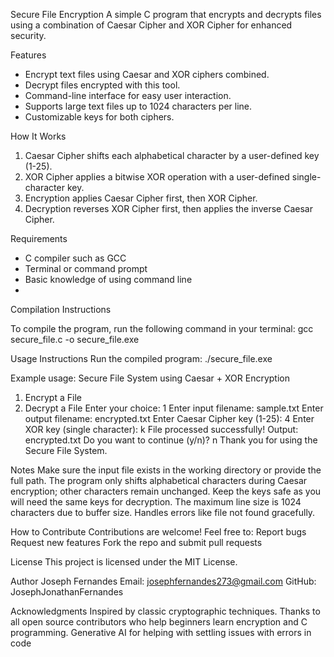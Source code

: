 Secure File Encryption
A simple C program that encrypts and decrypts files using a combination of Caesar Cipher and XOR Cipher for enhanced security.

 Features
- Encrypt text files using Caesar and XOR ciphers combined.
- Decrypt files encrypted with this tool.
- Command-line interface for easy user interaction.
- Supports large text files up to 1024 characters per line.
- Customizable keys for both ciphers.

 How It Works

1. Caesar Cipher shifts each alphabetical character by a user-defined key (1-25).
2. XOR Cipher applies a bitwise XOR operation with a user-defined single-character key.
3. Encryption applies Caesar Cipher first, then XOR Cipher.
4. Decryption reverses XOR Cipher first, then applies the inverse Caesar Cipher.

 Requirements

- C compiler such as GCC
- Terminal or command prompt
- Basic knowledge of using command line
- 
 Compilation Instructions

To compile the program, run the following command in your terminal:
gcc secure_file.c -o secure_file.exe

Usage Instructions
Run the compiled program:
./secure_file.exe

Example usage:
Secure File System using Caesar + XOR Encryption
1. Encrypt a File
2. Decrypt a File
Enter your choice: 1
Enter input filename: sample.txt
Enter output filename: encrypted.txt
Enter Caesar Cipher key (1-25): 4
Enter XOR key (single character): k
File processed successfully! Output: encrypted.txt
Do you want to continue (y/n)? n
Thank you for using the Secure File System.

Notes
Make sure the input file exists in the working directory or provide the full path.
The program only shifts alphabetical characters during Caesar encryption; other characters remain unchanged.
Keep the keys safe as you will need the same keys for decryption.
The maximum line size is 1024 characters due to buffer size.
Handles errors like file not found gracefully.

How to Contribute
Contributions are welcome! Feel free to:
Report bugs
Request new features
Fork the repo and submit pull requests

License
This project is licensed under the MIT License.

Author
Joseph Fernandes
Email: josephfernandes273@gmail.com
GitHub: JosephJonathanFernandes

Acknowledgments
Inspired by classic cryptographic techniques.
Thanks to all open source contributors who help beginners learn encryption and C programming.
Generative AI for helping with settling issues with errors in code

